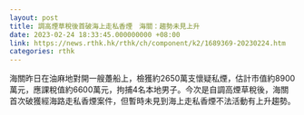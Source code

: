 ```yaml
---
layout: post
title: 調高煙草稅後首破海上走私香煙　海關：趨勢未見上升
date: 2023-02-24 18:33:45.000000000 +08:00
link: https://news.rthk.hk/rthk/ch/component/k2/1689369-20230224.htm
categories: rthk
---
```


海關昨日在油麻地對開一艘躉船上，檢獲約2650萬支懷疑私煙，估計市值約8900萬元，應課稅值約6600萬元，拘捕4名本地男子。今次是自調高煙草稅後，海關首次破獲經海路走私香煙案件，但暫時未見到海上走私香煙不法活動有上升趨勢。
